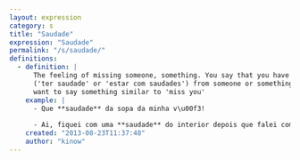 ```yaml
---
layout: expression
category: s
title: "Saudade"
expression: "Saudade"
permalink: "/s/saudade/"
definitions:
  - definition: |
      The feeling of missing someone, something. You say that you have saudades
      ('ter saudade' or 'estar com saudades') from someone or something when you
      want to say something similar to 'miss you'
    example: |
      - Que **saudade** da sopa da minha v\u00f3!
      
      - Ai, fiquei com uma **saudade** do interior depois que falei com minha tia...
    created: "2013-08-23T11:37:48"
    author: "kinow"
---
```

